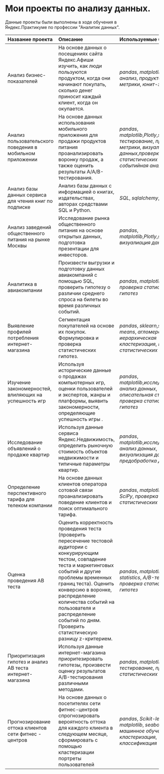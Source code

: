 # Мои проекты по анализу данных.


Данные проекты были выполнены в ходе обучения в Яндекс.Практикуме по профессии "Аналитик данных".

| Название проекта | Описание | Используемые библиотеки | 
| :---------------------- | :---------------------- | :---------------------- |
| Анализ бизнес-показателей| На основе данных о посещениях сайта Яндекс.Афиши изучить, как люди пользуются продуктом, когда они начинают покупать, сколько денег приносит каждый клиент, когда он окупается.| *pandas*, *matplotlib*,*когортный анализ*, *продуктовые метрики*, *юнит-экономика*  |
Анализ пользовательского поведения в мобильном приложении | На основе данных использования мобильного приложения для продажи продуктов питания проанализировать воронку продаж, а также оценить результаты А/А/В-тестирования.| *pandas*, *matplotlib*,*Plotly*,*seaborn*,*A/B-тестирование*, *продуктовые метрики*, *визуализация данных*,*проверка статистических гипотез*, *событийная аналитика*  |
Анализ базы данных сервиса для чтения книг по подписке |Анализ базы данных с информацией о книгах, издательствах, авторах средствами SQL и Python.| *SQL*, *sqlalchemy*,*pandas* |
Анализ заведений общественного питания на рынке Москвы | Исследование рынка общественного питания на основе открытых данных, подготовка презентации для инвесторов.| *pandas*, *matplotlib*,*Plotly*,*seaborn*, *визуалиация данных* |
Аналитика в авиакомпании| Произвести выгрузки и подготовку данных авиакомпаний с помощью SQL, проверить гипотезу о различии среднего спроса на билеты во время различных событий.| *pandas*, *matplotlib*,*SQL*, *SciPy*, *проверка статистических гипотез*  |
Выявление профилей потребления интернет-магазина| Сегментация покупателей на основе их покупок. Формулировка и проверка статистических гипотез.| *pandas*, *sklearn*,*scipy*, *r-means*, *агломеративная иерархическая кластеризация*, *проверка статистических гипотез*  |
Изучение закономерностей, влиляющих на успешность игр| Используя исторические данные о продажах компьютерных игр, оценки пользователей и экспертов, жанры и платформы, выявить закономерности, определяющие успешность игры .| *pandas*, *matplotlib*,*исследовательский анализ данных*, *описательная статистика*, *проверка статистических гипотез*  |
Исследование объявлений о продаже квартир| Используя данные сервиса Яндекс.Недвижимость, определить рыночную стоимость объектов недвижимости и типичные параметры квартир.| *pandas*, *matplotlib*,*исследовательский анализ данных*, *визуализация данных*, *предобработка данных*  |
Определение перспективного тарифа для телеком компании| На основе данных клиентов оператора сотовой связи проанализировать поведение клиентов и поиск оптимального тарифа.| *pandas*, *matplotlib*,*NumPy*, *SciPy*, *проверка статистических гипотез*  |
Оценка проведения АВ теста| Оценить корректность проведения теста (проверить пересечение тестовой аудитории с конкурирующим тестом, совпадение теста и маркетинговых событий и другие проблемы временных границ теста). Оценить конверсию в воронке, распределение количества событий на пользователя и распределение событий по дням. Проверить статистическую разницу z-критерием.| *pandas*, *matplotlib*,*seaborn*, *statistics*, *A/B-тестирование*, *проверка статистических гипотез*  |
Приоритизация гипотез и анализ АВ теста интернет-магазина| Используя данные интернет-магазина приоритезировать гипотезы, произвести оценку результатов A/B-тестирования различными методами.| *pandas*, *matplotlib*,*SciPy*, *A/B-тестирование*, *проверка статистических гипотез*  |
| Прогнозирование оттока клиентов сети фитнес - центров | На основе данных о посетителях сети фитнес-центров спрогнозировать вероятность оттока для каждого клиента в следующем месяце, сформировать с помощью кластеризации портреты пользователей| *pandas*, *Scikit-learn*, *matplotlib*, *seaborn*, *машинное обучение*, *кластеризация*, *классификация* |

